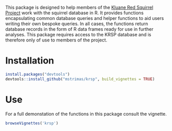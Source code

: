 <!-- README.md is generated from README.rmd. Please edit that file -->
This package is designed to help members of the [Kluane Red Squirrel Project](http://redsquirrel.biology.ualberta.ca/) work with the squirrel database in R. It provides functions encapsulating common database queries and helper functions to aid users writing their own bespoke queries. In all cases, the functions return database records in the form of R data frames ready for use in further analyses. This package requires access to the KRSP database and is therefore only of use to members of the project.

Installation
============

``` r
install.packages("devtools")
devtools::install_github("mstrimas/krsp", build_vignettes = TRUE)
```

Use
===

For a full demonstation of the functions in this package consult the vignette.

``` r
browseVignettes('krsp')
```
